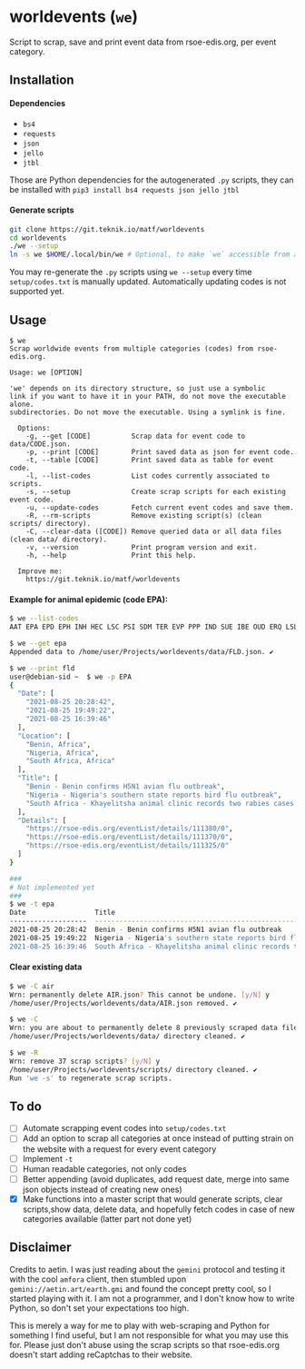 # worldevents (`we`)

Script to scrap, save and print event data from rsoe-edis.org, per event category.

## Installation
#### Dependencies
- `bs4`
- `requests`
- `json`
- `jello`
- `jtbl`

Those are Python dependencies for the autogenerated `.py` scripts, they can be installed with `pip3 install bs4 requests json jello jtbl`

#### Generate scripts

```bash
git clone https://git.teknik.io/matf/worldevents
cd worldevents
./we --setup
ln -s we $HOME/.local/bin/we # Optional, to make `we` accessible from anywhere
```

You may re-generate the `.py` scripts using `we --setup` every time `setup/codes.txt` is manually updated.
Automatically updating codes is not supported yet.

## Usage
```
$ we
Scrap worldwide events from multiple categories (codes) from rsoe-edis.org.

Usage: we [OPTION]

'we' depends on its directory structure, so just use a symbolic
link if you want to have it in your PATH, do not move the executable alone.
subdirectories. Do not move the executable. Using a symlink is fine.

  Options:
    -g, --get [CODE]          Scrap data for event code to data/CODE.json.
    -p, --print [CODE]        Print saved data as json for event code.
    -t, --table [CODE]        Print saved data as table for event code.
    -l, --list-codes          List codes currently associated to scripts.
    -s, --setup               Create scrap scripts for each existing event code.
    -u, --update-codes        Fetch current event codes and save them.
    -R, --rm-scripts          Remove existing script(s) (clean scripts/ directory).
    -C, --clear-data ([CODE]) Remove queried data or all data files (clean data/ directory).
    -v, --version             Print program version and exit.
    -h, --help                Print this help.

  Improve me:
    https://git.teknik.io/matf/worldevents
```
#### Example for animal epidemic (code EPA):

```bash
$ we --list-codes
AAT	EPA	EPD	EPH	INH	HEC	LSC	PSI	SDM	TER	EVP	PPP	IND	SUE	IBE	OUD	ERQ	LSL	VOE	FLD	CBE	MIA	OHI	OTE	TRI	AIR	PRA	WTR	CYC	DRT	EXR	HAI	HEW	LIT	PTF	SEW	STO

$ we --get epa
Appended data to /home/user/Projects/worldevents/data/FLD.json. ✔

$ we --print fld
user@debian-sid ~  $ we -p EPA
{
  "Date": [
    "2021-08-25 20:28:42",
    "2021-08-25 19:49:22",
    "2021-08-25 16:39:46"
  ],
  "Location": [
    "Benin, Africa",
    "Nigeria, Africa",
    "South Africa, Africa"
  ],
  "Title": [
    "Benin - Benin confirms H5N1 avian flu outbreak",
    "Nigeria - Nigeria's southern state reports bird flu outbreak",
    "South Africa - Khayelitsha animal clinic records two rabies cases after more than 20 years"
  ],
  "Details": [
    "https://rsoe-edis.org/eventList/details/111380/0",
    "https://rsoe-edis.org/eventList/details/111370/0",
    "https://rsoe-edis.org/eventList/details/111325/0"
  ]
}

###
# Not implemented yet
###
$ we -t epa
Date                 Title                                                                        Details
-------------------  ---------------------------------------------------------------------------  ------------------------------------------------
2021-08-25 20:28:42  Benin - Benin confirms H5N1 avian flu outbreak                               https://rsoe-edis.org/eventList/details/111380/0
2021-08-25 19:49:22  Nigeria - Nigeria's southern state reports bird flu outbreak                 https://rsoe-edis.org/eventList/details/111370/0
2021-08-25 16:39:46  South Africa - Khayelitsha animal clinic records two rabies cases after mor  https://rsoe-edis.org/eventList/details/111325/0
```

#### Clear existing data

```bash
$ we -C air                                                                                  5 changed files  master 
Wrn: permanently delete AIR.json? This cannot be undone. [y/N] y
/home/user/Projects/worldevents/data/AIR.json removed. ✔

$ we -C
Wrn: you are about to permanently delete 8 previously scraped data file(s). Are you sure? Type YES to confirm. YES
/home/user/Projects/worldevents/data/ directory cleaned. ✔

$ we -R
Wrn: remove 37 scrap scripts? [y/N] y
/home/user/Projects/worldevents/scripts/ directory cleaned. ✔
Run 'we -s' to regenerate scrap scripts.
```

## To do
- [ ] Automate scrapping event codes into `setup/codes.txt`
- [ ] Add an option to scrap all categories at once instead of putting strain on the website with a request for every event category
- [ ] Implement `-t`
- [ ] Human readable categories, not only codes
- [ ] Better appending (avoid duplicates, add request date, merge into same json objects instead of creating new ones)
- [X] Make functions into a master script that would generate scripts, clear scripts,show data, delete data, and hopefully fetch codes in case of new categories available (latter part not done yet)

## Disclaimer
Credits to aetin. I was just reading about the `gemini` protocol and testing it with the cool `amfora` client, then stumbled upon `gemini://aetin.art/earth.gmi` and found the concept pretty cool, so I started playing with it. I am not a programmer, and I don't know how to write Python, so don't set your expectations too high.

This is merely a way for me to play with web-scraping and Python for something I find useful, but I am not responsible for what you may use this for. Please just don't abuse using the scrap scripts so that rsoe-edis.org doesn't start adding reCaptchas to their website.
